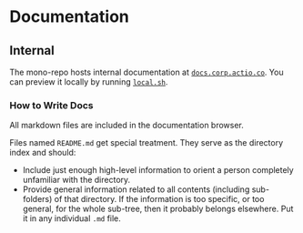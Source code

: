 # Documentation

## Internal

The mono-repo hosts internal documentation at [`docs.corp.actio.co`](https://TODO).
You can preview it locally by running [`local.sh`](local.sh).

### How to Write Docs

All markdown files are included in the documentation browser.

Files named `README.md` get special treatment.
They serve as the directory index and should:

- Include just enough high-level information
  to orient a person completely unfamiliar with the directory.
- Provide general information related to all contents (including sub-folders)
  of that directory.
  If the information is too specific, or too general, for the whole sub-tree,
  then it probably belongs elsewhere.
  Put it in any individual `.md` file.

